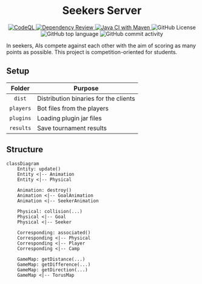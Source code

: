 <h1 align="center">Seekers Server</h1>

<p align="center">
    <a href="https://github.com/seekers-dev/seekers-java/actions/workflows/github-code-scanning/codeql">
        <img src="https://github.com/seekers-dev/seekers-java/actions/workflows/github-code-scanning/codeql/badge.svg" alt="CodeQL">
    </a>
    <a href="https://github.com/seekers-dev/seekers-java/actions/workflows/dependency-review.yml">
        <img src="https://github.com/seekers-dev/seekers-java/actions/workflows/dependency-review.yml/badge.svg" alt="Dependency Review">
    </a>
    <a href="https://github.com/seekers-dev/seekers-java/actions/workflows/maven.yml">
        <img src="https://github.com/seekers-dev/seekers-java/actions/workflows/maven.yml/badge.svg" alt="Java CI with Maven">
    </a>
    <img alt="GitHub License" src="https://img.shields.io/github/license/seekers-dev/seekers-java">
    <img alt="GitHub top language" src="https://img.shields.io/github/languages/top/seekers-dev/seekers-java">
    <img alt="GitHub commit activity" src="https://img.shields.io/github/commit-activity/m/seekers-dev/seekers-java">
</p>

In seekers, AIs compete against each other with the aim of scoring as many points as possible. This project is competition-oriented for students.

## Setup

|  Folder   | Purpose                               |
|:---------:|---------------------------------------|
|  `dist`   | Distribution binaries for the clients |
| `players` | Bot files from the players            |
| `plugins` | Loading plugin jar files              |
| `results` | Save tournament results               |

## Structure

```mermaid
classDiagram
    Entity: update()
    Entity <|-- Animation
    Entity <|-- Physical
    
    Animation: destroy()
    Animation <|-- GoalAnimation
    Animation <|-- SeekerAnimation
    
    Physical: collision(...)
    Physical <|-- Goal
    Physical <|-- Seeker

    Corresponding: associated()
    Corresponding <|-- Physical
    Corresponding <|-- Player
    Corresponding <|-- Camp
    
    GameMap: getDistance(...)
    GameMap: getDifference(...)
    GameMap: getDirection(...)
    GameMap <|-- TorusMap
```